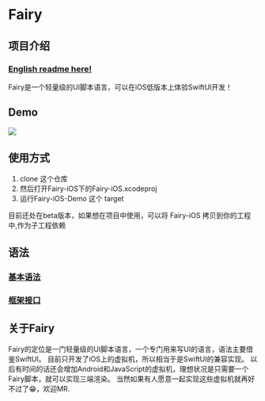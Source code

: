 # Fairy

## 项目介绍

### [English readme here!](./README_EN.md)

Fairy是一个轻量级的UI脚本语言，可以在iOS低版本上体验SwiftUI开发！



## Demo

<img src="/uploads/fairy.gif" align=center>



## 使用方式

1. clone 这个仓库
2. 然后打开Fairy-iOS下的Fairy-iOS.xcodeproj
3. 运行Fairy-iOS-Demo 这个 target


目前还处在beta版本，如果想在项目中使用，可以将 Fairy-iOS 拷贝到你的工程中,作为子工程依赖


## 语法
### [基本语法](./grammarDoc.md)

### [框架接口](./frameworkDoc.md)


## 关于Fairy

Fairy的定位是一门轻量级的UI脚本语言，一个专门用来写UI的语言，语法主要借鉴SwiftUI。
目前只开发了iOS上的虚拟机，所以相当于是SwiftUI的兼容实现。
以后有时间的话还会增加Android和JavaScript的虚拟机，理想状况是只需要一个Fairy脚本，就可以实现三端渲染。
当然如果有人愿意一起实现这些虚拟机就再好不过了😁，欢迎MR.